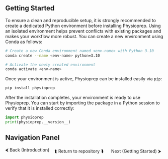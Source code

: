 ## Getting Started

To ensure a clean and reproducible setup, it is strongly recommended to create a dedicated Python environment before installing Physioprep. Using an isolated environment helps prevent conflicts with existing packages and makes your workflow more robust. You can create a new environment using Conda as follows:

```bash
# Create a new Conda environment named <env-name> with Python 3.10
conda create --name <env-name> python=3.10

# Activate the newly created environment
conda activate <env-name>
```

Once your environment is active, Physioprep can be installed easily via `pip`:
```bash 
pip install physioprep
```

After the installation completes, your environment is ready to use Physioprep. You can start by importing the package in a Python session to verify that it is installed correctly:
```python
import physioprep
print(physioprep.__version__)
```

## Navigation Panel
<div style="display: flex; justify-content: space-between; width: 100%;">
  <a href="/README.md" style="text-decoration: none;">&#x2B9C; Back (Introduction)</a>
  <div style="display: inline-block; white-space: nowrap; flex: 1;"></div>
  <a href="/" style="text-decoration: none; padding: 4px 8px;">&#x2BAC; Return to repository &#x2BAF;</a>
  <div style="display: inline-block; white-space: nowrap; flex: 1;"></div>
  <a href="/docs/markdowns/mimic_iii_tk.md" style="text-decoration: none; padding: 4px 8px;">Next (Getting Started) &#x2B9E;</a>
</div>